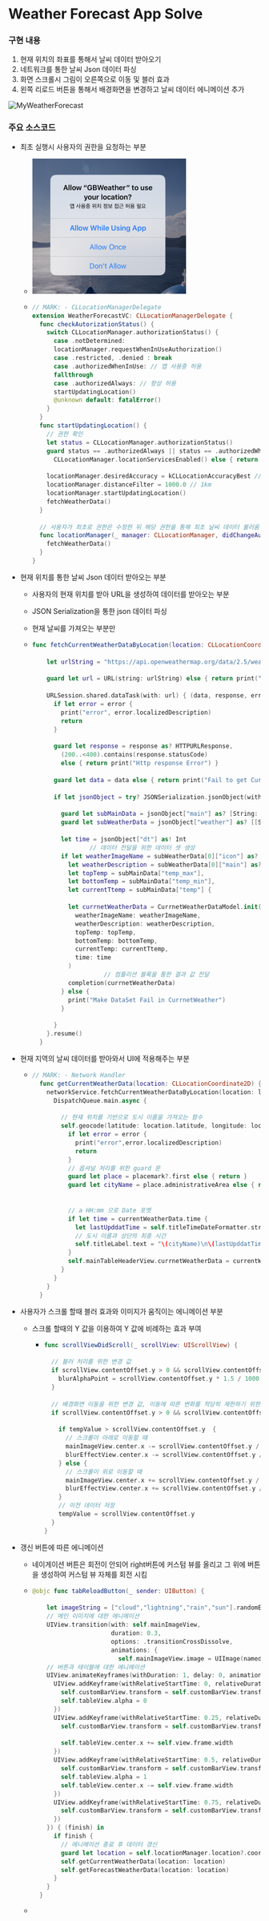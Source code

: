 # Weather Forecast App Solve

### 구현 내용

1. 현재 위치의 좌표를 통해서 날씨 데이터 받아오기
2. 네트워크를 통한 날씨 Json 데이터 파싱
3. 화면 스크롤시 그림이 오른쪽으로 이동 및 블러  효과
4. 왼쪽 리로드 버튼을 통해서 배경화면을 변경하고 날씨 데이터 에니메이션 추가

![MyWeatherForecast](../image/200724_WeatherForecast/MyWeatherForecast.gif)



### 주요 소스코드

- 최초 실행시 사용자의 권한을 요청하는 부분

  - <img src="../image/locationAuthorizaionRequest.png" alt="locationAuthorizaionRequest" style="zoom:50%;" />

  - ```swift
    // MARK: - CLLocationManagerDelegate
    extension WeatherForecastVC: CLLocationManagerDelegate {
      func checkAutorizationStatus() {
        switch CLLocationManager.authorizationStatus() {
          case .notDetermined:
          locationManager.requestWhenInUseAuthorization()
          case .restricted, .denied : break
          case .authorizedWhenInUse: // 앱 사용중 허용
          fallthrough
          case .authorizedAlways: // 항상 허용
          startUpdatingLocation()
          @unknown default: fatalError()
        }
      }
      func startUpdatingLocation() {
        // 권한 확인
        let status = CLLocationManager.authorizationStatus()
        guard status == .authorizedAlways || status == .authorizedWhenInUse,
          CLLocationManager.locationServicesEnabled() else { return }
        
        locationManager.desiredAccuracy = kCLLocationAccuracyBest // 가장 정확하게 측정
        locationManager.distanceFilter = 1000.0 // 1km
        locationManager.startUpdatingLocation()
        fetchWeatherData()
      }
    
      // 사용자가 최초로 권한은 수정한 뒤 해당 권한을 통해 최초 날씨 데이터 불러옴
      func locationManager(_ manager: CLLocationManager, didChangeAuthorization status: CLAuthorizationStatus) {
        fetchWeatherData()
      }
    }
    ```

- 현재 위치를 통한 날씨 Json 데이터 받아오는 부분

  - 사용자의 현재 위치를 받아 URL을 생성하여 데이터를 받아오는 부분

  - JSON Serialization을 통한 json 데이터 파싱

  - 현재 날씨를 가져오는 부분만 

  - ```swift
    func fetchCurrentWeatherDataByLocation(location: CLLocationCoordinate2D, completion: @escaping(CurrnetWeatherDataModel) -> ()) {
    
        let urlString = "https://api.openweathermap.org/data/2.5/weather?lat=\(location.latitude)&lon=\(location.longitude)&appid=\(myApi)"
    
        guard let url = URL(string: urlString) else { return print("Fail to get URL in currentWeateherURL") }
    
        URLSession.shared.dataTask(with: url) { (data, response, error) in
          if let error = error {
            print("error", error.localizedDescription)
            return
          }
    
          guard let response = response as? HTTPURLResponse,
            (200..<400).contains(response.statusCode)
            else { return print("Http response Error") }
    
          guard let data = data else { return print("Fail to get CurrentWeather Data") }
    
          if let jsonObject = try? JSONSerialization.jsonObject(with: data) as? [String: Any] {
    
            guard let subMainData = jsonObject["main"] as? [String: Double] else { return }
            guard let subWeatherData = jsonObject["weather"] as? [[String: Any]] else { return }
    
            let time = jsonObject["dt"] as! Int
    				// 데이터 전달을 위한 데이터 셋 생성
            if let weatherImageName = subWeatherData[0]["icon"] as? String,
              let weatherDescription = subWeatherData[0]["main"] as? String,
              let topTemp = subMainData["temp_max"],
              let bottomTemp = subMainData["temp_min"],
              let currentTtemp = subMainData["temp"] {
    
              let currnetWeatherData = CurrnetWeatherDataModel.init(
                weatherImageName: weatherImageName,
                weatherDescription: weatherDescription,
                topTemp: topTemp,
                bottomTemp: bottomTemp,
                currentTemp: currentTtemp,
                time: time
              )
    					// 컴플리션 블록을 통한 결과 값 전달
              completion(currnetWeatherData)
            } else {
              print("Make DataSet Fail in CurrnetWeather")
            }
    
          }
        }.resume()
      }
    ```

- 현재 지역의 날씨 데이터를 받아와서 UI에 적용해주는 부분

  - ```swift
    // MARK: - Network Handler
      func getCurrentWeatherData(location: CLLocationCoordinate2D) {
        networkService.fetchCurrentWeatherDataByLocation(location: location) { (currentWeatherData) in
          DispatchQueue.main.async {
            
            // 현재 위치를 기반으로 도시 이름을 가져오는 함수
            self.geocode(latitude: location.latitude, longitude: location.longitude) { (placemark, error) in
              if let error = error {
                print("error",error.localizedDescription)
                return
              }
              // 옵셔널 처리를 위한 guard 문
              guard let place = placemark?.first else { return }
              guard let cityName = place.administrativeArea else { return }
      
                                                                                      												
              // a HH:mm 으로 Date 포멧
              if let time = currentWeatherData.time {
                let lastUpddatTime = self.titleTimeDateFormatter.string(from: Date(timeIntervalSince1970: TimeInterval(time)))
                // 도시 이름과 상단의 최종 시간
                self.titleLabel.text = "\(cityName)\n\(lastUpddatTime)"
              }
              self.mainTableHeaderView.currnetWeatherData = currentWeatherData
            }
          }
        }
      }
    ```

- 사용자가 스크롤 할때 블러 효과와 이미지가 움직이는 에니메이션 부분

  - 스크롤 할때의 Y 값을 이용하여 Y 값에 비례하는 효과 부여

    - ```swift
      func scrollViewDidScroll(_ scrollView: UIScrollView) {
      
        // 블러 처리를 위한 변경 값
        if scrollView.contentOffset.y > 0 && scrollView.contentOffset.y < 600 {
          blurAlphaPoint = scrollView.contentOffset.y * 1.5 / 1000 // 0 ~ 900
        }
      
        // 배경화면 이동을 위한 변경 값, 이동에 따른 변화를 적당히 제한하기 위한 최소 최대값 지정
        if scrollView.contentOffset.y > 0 && scrollView.contentOffset.y < 500 {
      
          if tempValue > scrollView.contentOffset.y  {
            // 스크롤이 아래로 이동할 떄
            mainImageView.center.x -= scrollView.contentOffset.y / 1000
            blurEffectView.center.x -= scrollView.contentOffset.y / 1000
          } else {
            // 스크롤이 위로 이동할 때
            mainImageView.center.x += scrollView.contentOffset.y / 2000
            blurEffectView.center.x += scrollView.contentOffset.y / 2000
          }
          // 이전 데이터 저장
          tempValue = scrollView.contentOffset.y
        }
      }
      ```

- 갱신 버튼에 따른 에니메이션 

  - 네이게이션 버튼은 회전이 안되어 right버튼에 커스텀 뷰를 올리고 그 위에 버튼을 생성하여 커스텀 뷰 자체를 회전 시킴

  - ```swift
    @objc func tabReloadButton(_ sender: UIButton) {
        
        let imageString = ["cloud","lightning","rain","sun"].randomElement()!
        // 메인 이미지에 대한 에니메이션
        UIView.transition(with: self.mainImageView,
                          duration: 0.3,
                          options: .transitionCrossDissolve,
                          animations: {
                            self.mainImageView.image = UIImage(named: imageString)})
        // 버튼과 테이블에 대한 에니메이션
        UIView.animateKeyframes(withDuration: 1, delay: 0, animations: {
          UIView.addKeyframe(withRelativeStartTime: 0, relativeDuration: 0.25, animations: {
            self.customBarView.transform = self.customBarView.transform.rotated(by: CGFloat(Double.pi / 2))
            self.tableView.alpha = 0
          })
          UIView.addKeyframe(withRelativeStartTime: 0.25, relativeDuration: 0.25, animations: {
            self.customBarView.transform = self.customBarView.transform.rotated(by: CGFloat(Double.pi / 2))
            
            self.tableView.center.x += self.view.frame.width
          })
          UIView.addKeyframe(withRelativeStartTime: 0.5, relativeDuration: 0.25, animations: {
            self.customBarView.transform = self.customBarView.transform.rotated(by: CGFloat(Double.pi / 2))
            self.tableView.alpha = 1
            self.tableView.center.x -= self.view.frame.width
          })
          UIView.addKeyframe(withRelativeStartTime: 0.75, relativeDuration: 0.25, animations: {
            self.customBarView.transform = self.customBarView.transform.rotated(by: CGFloat(Double.pi / 2))
          })
        }) { (finish) in
          if finish {
            // 에니메이션 종료 후 데이터 갱신
            guard let location = self.locationManager.location?.coordinate else { return }
            self.getCurrentWeatherData(location: location)
            self.getForecastWeatherData(location: location)
          }
        }
      }
    ```

  - 


